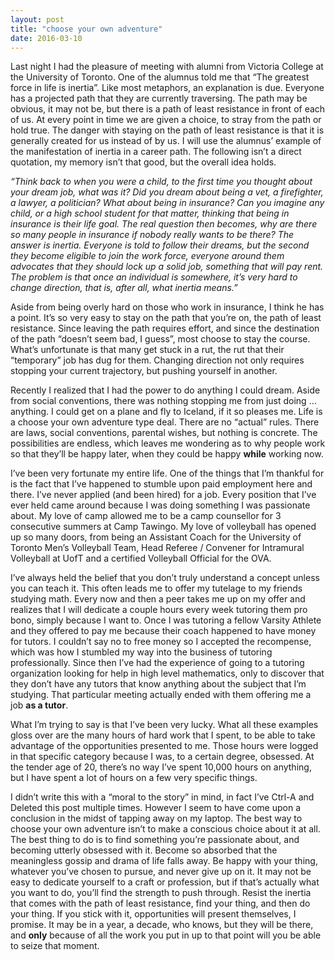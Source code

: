 ```yaml
---
layout: post
title: "choose your own adventure"
date: 2016-03-10
---
```


Last night I had the pleasure of meeting with alumni from Victoria College at the University of Toronto. One of the alumnus told me that “The greatest force in life is inertia”. Like most metaphors, an explanation is due. Everyone has a projected path that they are currently traversing. The path may be obvious, it may not be, but there is a path of least resistance in front of each of us. At every point in time we are given a choice, to stray from the path or hold true. The danger with staying on the path of least resistance is that it is generally created for us instead of by us. I will use the alumnus’ example of the manifestation of inertia in a career path. The following isn’t a direct quotation, my memory isn’t that good, but the overall idea holds.

_“Think back to when you were a child, to the first time you thought about your dream job, what was it? Did you dream about being a vet, a firefighter, a lawyer, a politician? What about being in insurance? Can you imagine any child, or a high school student for that matter, thinking that being in insurance is their life goal. The real question then becomes, why are there so many people in insurance if nobody really wants to be there? The answer is inertia. Everyone is told to follow their dreams, but the second they become eligible to join the work force, everyone around them advocates that they should lock up a solid job, something that will pay rent. The problem is that once an individual is somewhere, it’s very hard to change direction, that is, after all, what inertia means.”_

Aside from being overly hard on those who work in insurance, I think he has a point. It’s so very easy to stay on the path that you’re on, the path of least resistance. Since leaving the path requires effort, and since the destination of the path “doesn’t seem bad, I guess”, most choose to stay the course. What’s unfortunate is that many get stuck in a rut, the rut that their “temporary” job has dug for them. Changing direction not only requires stopping your current trajectory, but pushing yourself in another.

Recently I realized that I had the power to do anything I could dream. Aside from social conventions, there was nothing stopping me from just doing … anything. I could get on a plane and fly to Iceland, if it so pleases me. Life is a choose your own adventure type deal. There are no “actual” rules. There are laws, social conventions, parental wishes, but nothing is concrete. The possibilities are endless, which leaves me wondering as to why people work so that they’ll be happy later, when they could be happy **while** working now.

I’ve been very fortunate my entire life. One of the things that I’m thankful for is the fact that I’ve happened to stumble upon paid employment here and there. I’ve never applied (and been hired) for a job. Every position that I’ve ever held came around because I was doing something I was passionate about. My love of camp allowed me to be a camp counsellor for 3 consecutive summers at Camp Tawingo. My love of volleyball has opened up so many doors, from being an Assistant Coach for the University of Toronto Men’s Volleyball Team, Head Referee / Convener for Intramural Volleyball at UofT and a certified Volleyball Official for the OVA.

I’ve always held the belief that you don’t truly understand a concept unless you can teach it. This often leads me to offer my tutelage to my friends studying math. Every now and then a peer takes me up on my offer and realizes that I will dedicate a couple hours every week tutoring them pro bono, simply because I want to. Once I was tutoring a fellow Varsity Athlete and they offered to pay me because their coach happened to have money for tutors. I couldn’t say no to free money so I accepted the recompense, which was how I stumbled my way into the business of tutoring professionally. Since then I’ve had the experience of going to a tutoring organization looking for help in high level mathematics, only to discover that they don’t have any tutors that know anything about the subject that I’m studying. That particular meeting actually ended with them offering me a job **as a tutor**. 

What I’m trying to say is that I’ve been very lucky. What all these examples gloss over are the many hours of hard work that I spent, to be able to take advantage of the opportunities presented to me. Those hours were logged in that specific category because I was, to a certain degree, obsessed. At the tender age of 20, there’s no way I’ve spent 10,000 hours on anything, but I have spent a lot of hours on a few very specific things.

I didn’t write this with a “moral to the story” in mind, in fact I’ve Ctrl-A and Deleted this post multiple times. However I seem to have come upon a conclusion in the midst of tapping away on my laptop. The best way to choose your own adventure isn’t to make a conscious choice about it at all. The best thing to do is to find something you’re passionate about, and becoming utterly obsessed with it. Become so absorbed that the meaningless gossip and drama of life falls away. Be happy with your thing, whatever you’ve chosen to pursue, and never give up on it. It may not be easy to dedicate yourself to a craft or profession, but if that’s actually what you want to do, you’ll find the strength to push through. Resist the inertia that comes with the path of least resistance, find your thing, and then do your thing. If you stick with it, opportunities will present themselves, I promise. It may be in a year, a decade, who knows, but they will be there, and **only** because of all the work you put in up to that point will you be able to seize that moment.